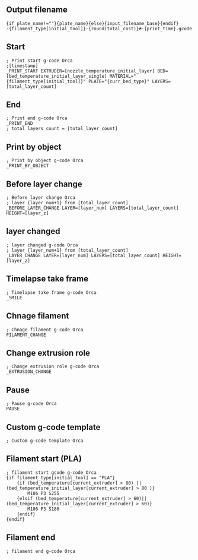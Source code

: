 ## Output filename
```
{if plate_name!=""}{plate_name}{else}{input_filename_base}{endif}·{filament_type[initial_tool]}·{round(total_cost)}₴·{print_time}.gcode
```

## Start
```
; Print start g-code Orca
;[timestamp]
_PRINT_START EXTRUDER=[nozzle_temperature_initial_layer] BED=[bed_temperature_initial_layer_single] MATERIAL="{filament_type[initial_tool]}" PLATE="{curr_bed_type}" LAYERS=[total_layer_count]
```
## End
```
; Print end g-code Orca
_PRINT_END
; total layers count = [total_layer_count]
```
## Print by object
```
; Print by object g-code Orca
_PRINT_BY_OBJECT
```
## Before layer change
```
; Before layer change Orca
; layer {layer_num+1} from [total_layer_count]
_BEFORE_LAYER_CHANGE LAYER=[layer_num] LAYERS=[total_layer_count] HEIGHT=[layer_z]
```

## layer changed
```
; layer changed g-code Orca
; layer {layer_num+1} from [total_layer_count]
_LAYER_CHANGE LAYER=[layer_num] LAYERS=[total_layer_count] HEIGHT=[layer_z]
```

## Timelapse take frame
```
; Timelapse take frame g-code Orca
_SMILE
```

## Chnage filament
```
; Chnage filament g-code Orca
FILAMENT_CHANGE
```
## Change extrusion role
```
; Change extrusion role g-code Orca
_EXTRUSION_CHANGE
```
## Pause
```
; Pause g-code Orca
PAUSE
```

## Custom g-code template
```
; Custom g-code template Orca
```

## Filament start (PLA)
```
; filament start gcode g-code Orca
{if filament_type[initial_tool] == "PLA"}
    {if (bed_temperature[current_extruder] > 80) ||(bed_temperature_initial_layer[current_extruder] > 80 )}
        M106 P3 S255
    {elsif (bed_temperature[current_extruder] > 60)||(bed_temperature_initial_layer[current_extruder] > 60)}
        M106 P3 S180
    {endif}
{endif}
```

## Filament end
```
; filament end g-code Orca
```